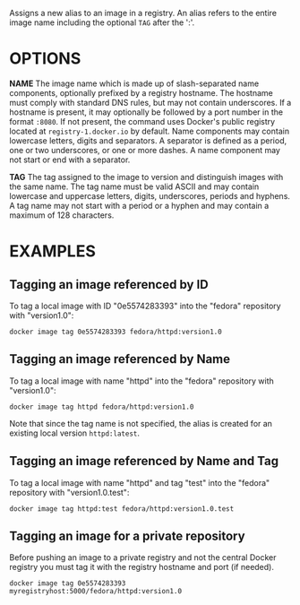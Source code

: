 Assigns a new alias to an image in a registry. An alias refers to the
entire image name including the optional `TAG` after the ':'. 

# OPTIONS
**NAME**
   The image name which is made up of slash-separated name components, 
   optionally prefixed by a registry hostname. The hostname must comply with 
   standard DNS rules, but may not contain underscores. If a hostname is 
   present, it may optionally be followed by a port number in the format 
   `:8080`. If not present, the command uses Docker's public registry located at
   `registry-1.docker.io` by default. Name components may contain lowercase 
   letters, digits and separators. A separator is defined as a period, one or
   two underscores, or one or more dashes. A name component may not start or end 
   with a separator.

**TAG**
   The tag assigned to the image to version and distinguish images with the same
   name. The tag name must be valid ASCII and may contain lowercase and
   uppercase letters, digits, underscores, periods and hyphens. A tag name
   may not start with a period or a hyphen and may contain a maximum of 128
   characters.

# EXAMPLES

## Tagging an image referenced by ID

To tag a local image with ID "0e5574283393" into the "fedora" repository with 
"version1.0":

    docker image tag 0e5574283393 fedora/httpd:version1.0

## Tagging an image referenced by Name

To tag a local image with name "httpd" into the "fedora" repository with 
"version1.0":

    docker image tag httpd fedora/httpd:version1.0

Note that since the tag name is not specified, the alias is created for an
existing local version `httpd:latest`.

## Tagging an image referenced by Name and Tag

To tag a local image with name "httpd" and tag "test" into the "fedora"
repository with "version1.0.test":

    docker image tag httpd:test fedora/httpd:version1.0.test

## Tagging an image for a private repository

Before pushing an image to a private registry and not the central Docker
registry you must tag it with the registry hostname and port (if needed).

    docker image tag 0e5574283393 myregistryhost:5000/fedora/httpd:version1.0

